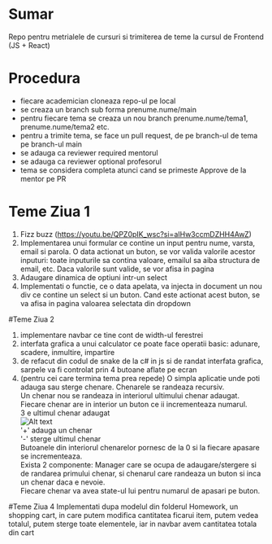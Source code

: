 # Sumar

Repo pentru metrialele de cursuri si trimiterea de teme la cursul de Frontend (JS + React)

# Procedura

- fiecare academician cloneaza repo-ul pe local
- se creaza un branch sub forma prenume.nume/main
- pentru fiecare tema se creaza un nou branch prenume.nume/tema1, prenume.nume/tema2 etc.
- pentru a trimite tema, se face un pull request, de pe branch-ul de tema pe branch-ul main
- se adauga ca reviewer required mentorul
- se adauga ca reviewer optional profesorul
- tema se considera completa atunci cand se primeste Approve de la mentor pe PR

# Teme Ziua 1

1. Fizz buzz (https://youtu.be/QPZ0pIK_wsc?si=aIHw3ccmDZHH4AwZ)
2. Implementarea unui formular ce contine un input pentru nume, varsta, email si parola.
   O data actionat un buton, se vor valida valorile acestor inputuri: toate inputurile sa contina valoare, emailul sa aiba structura de email, etc.
   Daca valorile sunt valide, se vor afisa in pagina
3. Adaugare dinamica de optiuni intr-un select
4. Implementati o functie, ce o data apelata, va injecta in document un nou div ce contine un select si un buton.
   Cand este actionat acest buton, se va afisa in pagina valoarea selectata din dropdown

#Teme Ziua 2

1. implementare navbar ce tine cont de width-ul ferestrei
2. interfata grafica a unui calculator ce poate face operatii basic: adunare, scadere, inmultire, impartire
3. de refacut din codul de snake de la c# in js si de randat interfata grafica, sarpele va fi controlat prin 4 butoane aflate pe ecran
4. (pentru cei care termina tema prea repede) O simpla aplicatie unde poti adauga sau sterge chenare. Chenarele se randeaza recursiv. <br />
   Un chenar nou se randeaza in interiorul ultimului chenar adaugat. Fiecare chenar are in interior un buton ce ii incrementeaza numarul.<br />
   3 e ultimul chenar adaugat <br />
   ![Alt text](https://firebasestorage.googleapis.com/v0/b/ruxi-cc7de.appspot.com/o/Picture1.png?alt=media&token=52cc4f7d-a240-402c-afaf-1ade0d9946d6)
   <br />
   '+' adauga un chenar <br />
   '-' sterge ultimul chenar <br />
   Butoanele din interiorul chenarelor pornesc de la 0 si la fiecare apasare se incrementeaza.<br />
   Exista 2 componente: Manager care se ocupa de adaugare/stergere si de randarea primului chenar, si chenarul care randeaza un buton si inca un chenar daca e nevoie.<br />
   Fiecare chenar va avea state-ul lui pentru numarul de apasari pe buton. <br />

#Teme Ziua 4
Implementati dupa modelul din folderul Homework, un shopping cart, in care putem modifica cantitatea ficarui item, putem vedea totalul, putem sterge toate elementele, iar in navbar avem cantitatea totala din cart

